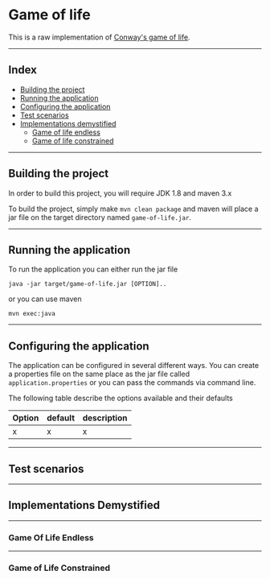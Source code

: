 # Game of life #

This is a raw implementation of [Conway's game of life](https://en.wikipedia.org/wiki/Conway%27s_Game_of_Life).

- - -

## Index ##

* [Building the project](#building-the-project)
* [Running the application](#running-the-application)
* [Configuring the application](#configuring-the-application)
* [Test scenarios](#test-scenarios)
* [Implementations demystified](#implementations-demystified)
  * [Game of life endless](#game-of-life-endless)
  * [Game of life constrained](#game-of-life-contrained)
  
- - -

## Building the project ##

In order to build this project, you will require JDK 1.8 and maven 3.x

To build the project, simply make `mvn clean package` and maven will place a jar file on the target directory named `game-of-life.jar`.

- - -

## Running the application ##

To run the application you can either run the jar file

`java -jar target/game-of-life.jar [OPTION]..`

or you can use maven

`mvn exec:java`

- - -

## Configuring the application ##

The application can be configured in several different ways. You can create a properties file on the same place as the jar file called `application.properties` or you can pass the commands via command line.

The following table describe the options available and their defaults

| Option | default | description |
|--------|---------|-------------|
|     x  |    x    |    x        |

- - -

## Test scenarios ##

- - -

## Implementations Demystified ##

- - -

### Game Of Life Endless ###

- - -

### Game of Life Constrained ###
